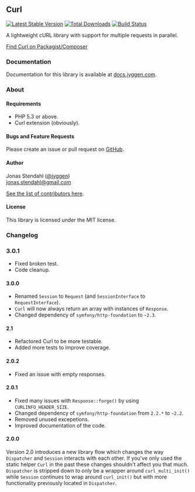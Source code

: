 ## Curl

[![Latest Stable Version](https://poser.pugx.org/jyggen/curl/version.png)](https://packagist.org/packages/jyggen/curl) [![Total Downloads](https://poser.pugx.org/jyggen/curl/d/total.png)](https://packagist.org/packages/jyggen/curl) [![Build Status](https://travis-ci.org/jyggen/curl.png)](https://travis-ci.org/jyggen/curl)

A lightweight cURL library with support for multiple requests in parallel.

[Find Curl on Packagist/Composer](https://packagist.org/packages/jyggen/curl)

### Documentation

Documentation for this library is available at [docs.jyggen.com](http://docs.jyggen.com/curl).

### About

#### Requirements

* PHP 5.3 or above.
* Curl extension (obviously).

#### Bugs and Feature Requests

Please create an issue or pull request on [GitHub](https://github.com/jyggen/curl).

#### Author

Jonas Stendahl ([@jyggen](http://twitter.com/jyggen))  
jonas.stendahl@gmail.com

[See the list of contributors here](https://github.com/jyggen/curl/contributors).

#### License

This library is licensed under the MIT license.


### Changelog

### 3.0.1

* Fixed broken test.
* Code cleanup.

#### 3.0.0

* Renamed `Session` to `Request` (and `SessionInterface` to `RequestInterface`).
* `Curl` will now always return an array with instances of `Response`.
* Changed dependency of `symfony/http-foundation` to `~2.3`.

#### 2.1

* Refactored Curl to be more testable.
* Added more tests to improve coverage.

#### 2.0.2

* Fixed an issue with empty responses.

#### 2.0.1

* Fixed many issues with `Response::forge()` by using `CURLINFO_HEADER_SIZE`.
* Changed dependency of `symfony/http-foundation` from `2.2.*` to `~2.2`.
* Removed unused excepetions.
* Improved documentation of the code.

#### 2.0.0

Version 2.0 introduces a new library flow which changes the way `Dispatcher` and `Session` interacts with each other. If you've only used the static helper `Curl` in the past these changes shouldn't affect you that much. `Dispatcher` is stripped down to only be a wrapper around `curl_multi_init()` while `Session` continues to wrap around `curl_init()` but with more functionality previously located in `Dispatcher`.
